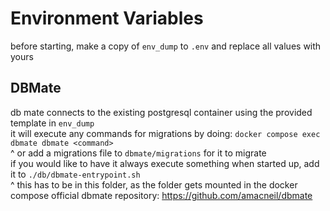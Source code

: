 # Environment Variables  
before starting, make a copy of `env_dump` to `.env` and replace all values with yours  

## DBMate  
db mate connects to the existing postgresql container using the provided template in `env_dump`  
it will execute any commands for migrations by doing: `docker compose exec dbmate dbmate <command>`  
^ or add a migrations file to `dbmate/migrations` for it to migrate  
if you would like to have it always execute something when started up, add it to `./db/dbmate-entrypoint.sh`  
^ this has to be in this folder, as the folder gets mounted in the docker compose
official dbmate repository: https://github.com/amacneil/dbmate
